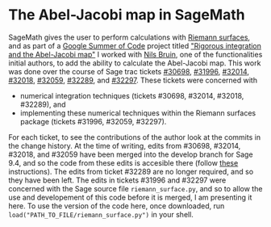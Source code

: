 # The Abel-Jacobi map in SageMath
SageMath gives the user to perform calculations with [Riemann surfaces](https://doc.sagemath.org/html/en/reference/curves/sage/schemes/riemann_surfaces/riemann_surface.html), and as part of a [Google Summer of Code](https://summerofcode.withgoogle.com/) project titled ["Rigorous integration and the Abel-Jacobi map"](https://summerofcode.withgoogle.com/projects/#5395494311821312) I worked with [Nils Bruin](http://www.cecm.sfu.ca/~nbruin/index.shtml), one of the functionalities initial authors, to add the ability to calculate the Abel-Jacobi map. This work was done over the course of Sage trac tickets [#30698](https://trac.sagemath.org/ticket/30698), [#31996](https://trac.sagemath.org/ticket/31996), [#32014](https://trac.sagemath.org/ticket/32014), [#32018](https://trac.sagemath.org/ticket/32018), [#32059](https://trac.sagemath.org/ticket/32059), [#32289](https://trac.sagemath.org/ticket/32289), and [#32297](https://trac.sagemath.org/ticket/32297). These tickets were concerned with 
* numerical integration techniques (tickets #30698, #32014, #32018, #32289), and 
* implementing these numerical techniques within the Riemann surfaces package (tickets #31996, #32059, #32297).

For each ticket, to see the contributions of the author look at the commits in the change history. At the time of writing, edits from #30698, #32014, #32018, and #32059 have been merged into the develop branch for Sage 9.4, and so the code from these edits is accesible there (follow [these](https://doc.sagemath.org/html/en/developer/walk_through.html) instructions). The edits from ticket #32289 are no longer required, and so they have been left. The edits in tickets #31996 and #32297 were concerned with the Sage source file ``riemann_surface.py``, and so to allow the use and developement of this code before it is merged, I am presenting it here. To use the version of the code here, once downloaded, run ``load("PATH_TO_FILE/riemann_surface.py")`` in your shell.
